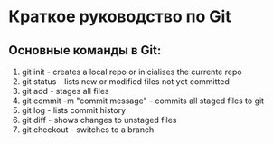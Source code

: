 # Краткое руководство по Git

## Основные команды в Git:

1. git init - creates a local repo or inicialises the currente repo
2. git status - lists new or modified files not yet committed
3. git add - stages all files
4. git commit -m "commit message" - commits all staged files to git
5. git log - lists commit history
6. git diff  - shows changes to unstaged files
7. git checkout <branch> - switches to a branch

